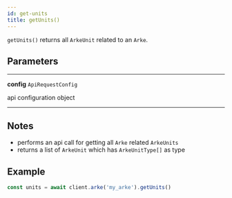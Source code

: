 ```yaml
---
id: get-units
title: getUnits()
---
```


`getUnits()` returns all `ArkeUnit` related to an `Arke`.


## Parameters

---
**config** `ApiRequestConfig`

api configuration object

---


## Notes

* performs an api call for getting all `Arke` related `ArkeUnits`
* returns a list of `ArkeUnit` which has `ArkeUnitType[]` as type

## Example

```js
const units = await client.arke('my_arke').getUnits()
```

